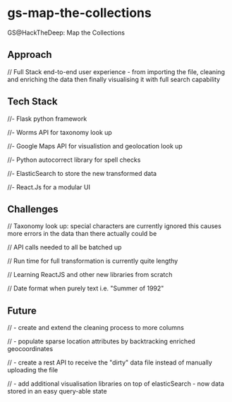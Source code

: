 # gs-map-the-collections
GS@HackTheDeep: Map the Collections

## **Approach**

// Full Stack end-to-end user experience - from importing the file, cleaning and enriching the data then finally visualising it with full search capability



## **Tech Stack**

//- Flask python framework

//- Worms API for taxonomy look up

//- Google Maps API for visualistion and geolocation look up

//- Python autocorrect library for spell checks

//- ElasticSearch to store the new transformed data

//- React.Js for a modular UI



## **Challenges**

// Taxonomy look up: special characters are currently ignored this causes more errors in the data than there actually could be

// API calls needed to all be batched up

// Run time for full transformation is currently quite lengthy

// Learning ReactJS and other new libraries from scratch

// Date format when purely text i.e. "Summer of 1992"



## **Future**

// - create and extend the cleaning process to more columns

// - populate sparse location attributes by backtracking enriched geocoordinates

// - create a rest API to receive the "dirty" data file instead of manually uploading the file

// - add additional visualisation libraries on top of elasticSearch - now data stored in an easy query-able state 
